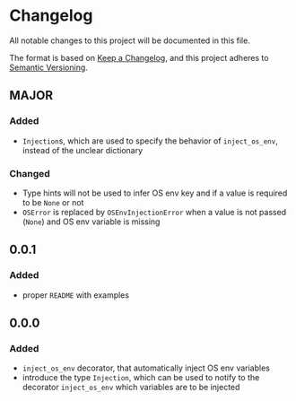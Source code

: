 # Changelog
All notable changes to this project will be documented in this file.

The format is based on [Keep a Changelog](https://keepachangelog.com/en/1.0.0/),
and this project adheres to [Semantic Versioning](https://semver.org/spec/v2.0.0.html).

## MAJOR
### Added
* `Injection`s, which are used to specify the behavior of `inject_os_env`, instead of the unclear dictionary
### Changed
* Type hints will not be used to infer OS env key and if a value is required to be `None` or not
* `OSError` is replaced by `OSEnvInjectionError` when a value is not passed (`None`) and OS env variable is missing

## 0.0.1
### Added
* proper `README` with examples

## 0.0.0
### Added
* `inject_os_env` decorator, that automatically inject OS env variables
* introduce the type `Injection`, which can be used to notify to the decorator `inject_os_env` which variables are to be injected
